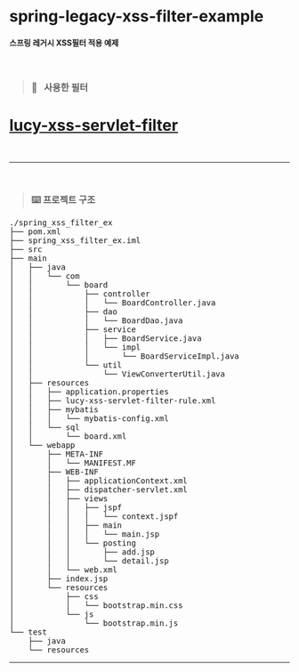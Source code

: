 # spring-legacy-xss-filter-example
#### 스프링 레거시 XSS필터 적용 예제
<br>

> ### 📎 &nbsp; 사용한 필터
# [lucy-xss-servlet-filter ](https://github.com/naver/lucy-xss-servlet-filter "lucy-xss-servlet-filter")

<br>

---

<br>

>### ⌨️ 프로젝트 구조
<pre>
./spring_xss_filter_ex
├── pom.xml
├── spring_xss_filter_ex.iml
├── src
├── main
│   ├── java  
│   │   └── com  
│   │       └── board  
│   │           ├── controller  
│   │           │   └── BoardController.java  
│   │           ├── dao
│   │           │   └── BoardDao.java  
│   │           ├── service  
│   │           │   ├── BoardService.java  
│   │           │   └── impl  
│   │           │       └── BoardServiceImpl.java  
│   │           └── util  
│   │               └── ViewConverterUtil.java  
│   ├── resources  
│   │   ├── application.properties  
│   │   ├── lucy-xss-servlet-filter-rule.xml  
│   │   ├── mybatis  
│   │   │   └── mybatis-config.xml  
│   │   └── sql  
│   │       └── board.xml  
│   └── webapp  
│       ├── META-INF  
│       │   └── MANIFEST.MF  
│       ├── WEB-INF  
│       │   ├── applicationContext.xml  
│       │   ├── dispatcher-servlet.xml  
│       │   ├── views  
│       │   │   ├── jspf  
│       │   │   │   └── context.jspf  
│       │   │   ├── main  
│       │   │   │   └── main.jsp  
│       │   │   └── posting  
│       │   │       ├── add.jsp  
│       │   │       └── detail.jsp  
│       │   └── web.xml  
│       ├── index.jsp  
│       └── resources  
│           ├── css  
│           │   └── bootstrap.min.css  
│           └── js  
│               └── bootstrap.min.js  
└── test  
    ├── java  
    └── resources  
</pre>   

---

